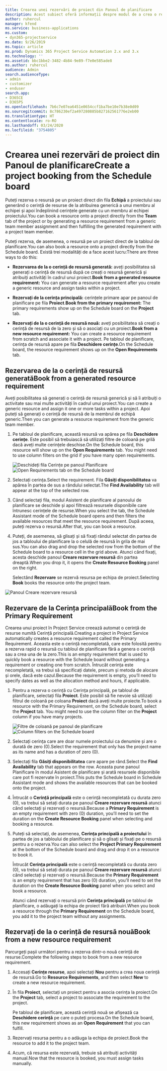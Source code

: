 ```yaml
---
title: Crearea unei rezervări de proiect din Panoul de planificare
description: Acest subiect oferă informații despre modul de a crea o rezervare de proiect de la tabloul de planificare.
author: ruhercul
manager: kfend
ms.service: business-applications
ms.custom:
- dyn365-projectservice
ms.date: 9/26/2019
ms.topic: article
ms.prod: Dynamics 365 Project Service Automation 2.x and 3.x
ms.technology: ''
ms.assetid: bbc1bbe2-3482-4b84-9e89-f7e0e585ade8
ms.author: ruhercul
audience: Admin
search.audienceType:
- admin
- customizer
- enduser
search.app:
- D365CE
- D365PS
ms.openlocfilehash: 7b6c7e07ea6451e0654ccf1ba7be10e7b38e0d09
ms.sourcegitcommit: 8c786230ef2a497280885b827162561776e2eb00
ms.translationtype: HT
ms.contentlocale: ro-RO
ms.lasthandoff: 03/24/2020
ms.locfileid: "3754805"
---
```

# <a name="create-a-project-booking-from-the-schedule-board"></a><span data-ttu-id="61f21-103">Crearea unei rezervări de proiect din Panoul de planificare</span><span class="sxs-lookup"><span data-stu-id="61f21-103">Create a project booking from the Schedule board</span></span>

<span data-ttu-id="61f21-104">Puteți rezerva o resursă pe un proiect direct din fila **Echipă** a proiectului sau generând o cerință de resurse de la atribuirea generică a unui membru al echipei și apoi îndeplinind cerințele generate cu un membru al echipei proiectului.</span><span class="sxs-lookup"><span data-stu-id="61f21-104">You can book a resource onto a project directly from the **Team** tab of the project or by generating a resource requirement from a generic team member assignment and then fulfilling the generated requirement with a project team member.</span></span>

<span data-ttu-id="61f21-105">Puteți rezerva, de asemenea, o resursă pe un proiect direct de la tabloul de planificare.</span><span class="sxs-lookup"><span data-stu-id="61f21-105">You can also book a resource onto a project directly from the Schedule board.</span></span> <span data-ttu-id="61f21-106">Există trei modalități de a face acest lucru:</span><span class="sxs-lookup"><span data-stu-id="61f21-106">There are three ways to do this:</span></span>

- <span data-ttu-id="61f21-107">**Rezervarea de la o cerință de resursă generată:** aveți posibilitatea să generați o cerință de resursă după ce creați o resursă generică și atribuiți activități în cadrul unui proiect.</span><span class="sxs-lookup"><span data-stu-id="61f21-107">**Book from a generated resource requirement:** You can generate a resource requirement after you create a generic resource and assign tasks within a project.</span></span>

- <span data-ttu-id="61f21-108">**Rezervați de la cerința principală:** cerințele primare apar pe panoul de planificare pe fila **Proiect**.</span><span class="sxs-lookup"><span data-stu-id="61f21-108">**Book from the primary requirement:** The primary requirements show up on the Schedule board on the **Project** tab.</span></span> 

- <span data-ttu-id="61f21-109">**Rezervați de la o cerință de resursă nouă:** aveți posibilitatea să creați o cerință de resursă de la zero și să o asociați cu un proiect.</span><span class="sxs-lookup"><span data-stu-id="61f21-109">**Book from a new resource requirement:** You can create a resource requirement from scratch and associate it with a project.</span></span> <span data-ttu-id="61f21-110">Pe tabloul de planificare, cerința de resursă apare pe fila **Deschidere cerințe**.</span><span class="sxs-lookup"><span data-stu-id="61f21-110">On the Schedule board, the resource requirement shows up on the **Open Requirements** tab.</span></span>

## <a name="book-from-a-generated-resource-requirement"></a><span data-ttu-id="61f21-111">Rezervarea de la o cerință de resursă generată</span><span class="sxs-lookup"><span data-stu-id="61f21-111">Book from a generated resource requirement</span></span>

<span data-ttu-id="61f21-112">Aveți posibilitatea să generați o cerință de resursă generică și să îi atribuiți o activitate sau mai multe activități în cadrul unui proiect.</span><span class="sxs-lookup"><span data-stu-id="61f21-112">You can create a generic resource and assign it one or more tasks within a project.</span></span> <span data-ttu-id="61f21-113">Apoi puteți să generați o cerință de resursă de la membrul de echipă generic.</span><span class="sxs-lookup"><span data-stu-id="61f21-113">Then you can generate a resource requirement from the generic team member.</span></span> 

1.  <span data-ttu-id="61f21-114">Pe tabloul de planificare, această resursă va apărea pe fila **Deschidere cerințe**. Este posibil să trebuiască să utilizați filtre de coloană pe grilă dacă aveți multe cerințele deschise.</span><span class="sxs-lookup"><span data-stu-id="61f21-114">On the Schedule board, this resource will show up on the **Open Requirements** tab. You might need to use column filters on the grid if you have many open requirements.</span></span> 

    <span data-ttu-id="61f21-115">![Deschideți fila Cerințe pe panoul Planificare](media/FAQ-Project-Booking-Schedule-Board-1.png "Captură de ecran tablou rezervări și atribuiri")</span><span class="sxs-lookup"><span data-stu-id="61f21-115">![Open Requirements tab on the Schedule board](media/FAQ-Project-Booking-Schedule-Board-1.png "Screenshot of bookings and assignments table")</span></span>

2. <span data-ttu-id="61f21-116">Selectați cerința.</span><span class="sxs-lookup"><span data-stu-id="61f21-116">Select the requirement.</span></span> <span data-ttu-id="61f21-117">Fila **Găsiți disponibilitatea** va apărea în partea de sus a rândului selectat.</span><span class="sxs-lookup"><span data-stu-id="61f21-117">The **Find Availability** tab will appear at the top of the selected row.</span></span>
 
3. <span data-ttu-id="61f21-118">Când selectați fila, modul Asistent de planificare al panoului de planificare se deschide și apoi filtrează resursele disponibile care întrunesc cerințele de resurse.</span><span class="sxs-lookup"><span data-stu-id="61f21-118">When you select the tab, the Schedule Assistant mode of the Schedule board opens and then filters the available resources that meet the resource requirement.</span></span> <span data-ttu-id="61f21-119">După aceea, puteți rezerva o resursă.</span><span class="sxs-lookup"><span data-stu-id="61f21-119">After that, you can book a resource.</span></span>

4. <span data-ttu-id="61f21-120">Puteți, de asemenea, să glisați și să fixați rândul selectat din partea de jos a tabloului de planificare la o celulă de resursă în grila de mai sus.</span><span class="sxs-lookup"><span data-stu-id="61f21-120">You can also drag and drop the selected row from the bottom of the Schedule board to a resource cell in the grid above.</span></span> <span data-ttu-id="61f21-121">Atunci când fixați, acesta deschide panoul **Creare rezervare resursă** din partea dreaptă.</span><span class="sxs-lookup"><span data-stu-id="61f21-121">When you drop it, it opens the **Create Resource Booking** panel on the right.</span></span>

    <span data-ttu-id="61f21-122">Selectând **Rezervare** se rezervă resursa pe echipa de proiect.</span><span class="sxs-lookup"><span data-stu-id="61f21-122">Selecting **Book** books the resource onto the project team.</span></span>

![Panoul Creare rezervare resursă](media/FAQ-Project-Booking-Schedule-Board-6.png "")
 

## <a name="book-from-the-primary-requirement"></a><span data-ttu-id="61f21-124">Rezervare de la Cerința principală</span><span class="sxs-lookup"><span data-stu-id="61f21-124">Book from the Primary Requirement</span></span>

<span data-ttu-id="61f21-125">Crearea unui proiect în Project Service creează automat o cerință de resurse numită Cerință principală.</span><span class="sxs-lookup"><span data-stu-id="61f21-125">Creating a project in Project Service automatically creates a resource requirement called the Primary Requirement.</span></span> <span data-ttu-id="61f21-126">Aceasta este o cerință necompletată, care este folosită pentru a rezerva rapid o resursă cu tabloul de planificare fără a genera o cerință sau a crea una de la zero.</span><span class="sxs-lookup"><span data-stu-id="61f21-126">This is an empty requirement that is used to quickly book a resource with the Schedule board without generating a requirement or creating one from scratch.</span></span> <span data-ttu-id="61f21-127">Întrucât cerința este necompletată, va trebui să specificați datele, precum și metoda de alocare și orele, dacă este cazul.</span><span class="sxs-lookup"><span data-stu-id="61f21-127">Because the requirement is empty, you’ll need to specify dates as well as the allocation method and hours, if applicable.</span></span> 

1. <span data-ttu-id="61f21-128">Pentru a rezerva o cerință cu Cerința principală, pe tabloul de planificare, selectați fila **Proiect**. Este posibil să fie nevoie să utilizați filtrul de coloană pe coloana **Proiect** dacă aveți multe proiecte.</span><span class="sxs-lookup"><span data-stu-id="61f21-128">To book a resource with the Primary Requirement, on the Schedule board, select the **Project** tab. You might need to use the column filter on the **Project** column if you have many projects.</span></span>

   <span data-ttu-id="61f21-129">![Filtre de coloană pe panoul de planificare](media/FAQ-Project-Booking-Schedule-Board-2.png "Captură de ecran tablou rezervări și atribuiri")</span><span class="sxs-lookup"><span data-stu-id="61f21-129">![Column filters on the Schedule board](media/FAQ-Project-Booking-Schedule-Board-2.png "Screenshot of bookings and assignments table")</span></span>

2. <span data-ttu-id="61f21-130">Selectați cerința care are doar numele proiectului ca denumire și are o durată de zero (0).</span><span class="sxs-lookup"><span data-stu-id="61f21-130">Select the requirement that only has the project name as its name and has a duration of zero (0).</span></span>

3. <span data-ttu-id="61f21-131">Selectați fila **Găsiți disponibilitatea** care apare pe rând.</span><span class="sxs-lookup"><span data-stu-id="61f21-131">Select the **Find Availability** tab that appears on the row.</span></span> <span data-ttu-id="61f21-132">Aceasta pune panoul Planificare în modul Asistent de planificare și arată resursele disponibile care pot fi rezervate în proiect.</span><span class="sxs-lookup"><span data-stu-id="61f21-132">This puts the Schedule board in Schedule Assistant mode and shows the available resources that can be booked onto the project.</span></span>

4. <span data-ttu-id="61f21-133">Întrucât o **Cerință principală** este o cerință necompletată cu durata zero (0), va trebui să setați durata pe panoul **Creare rezervare resursă** atunci când selectați și rezervați o resursă.</span><span class="sxs-lookup"><span data-stu-id="61f21-133">Because a **Primary Requirement** is an empty requirement with zero (0) duration, you’ll need to set the duration on the **Create Resource Booking** panel when selecting and booking a resource.</span></span>

5. <span data-ttu-id="61f21-134">Puteți să selectați, de asemenea, **Cerința principală a proiectului** în partea de jos a tabloului de planificare și să o glisați și fixați pe o resursă pentru a o rezerva.</span><span class="sxs-lookup"><span data-stu-id="61f21-134">You can also select the **Project Primary Requirement** at the bottom of the Schedule board and drag and drop it on a resource to book it.</span></span>
 
    <span data-ttu-id="61f21-135">Întrucât **Cerința principală** este o cerință necompletată cu durata zero (0), va trebui să setați durata pe panoul **Creare rezervare resursă** atunci când selectați și rezervați o resursă.</span><span class="sxs-lookup"><span data-stu-id="61f21-135">Because the **Primary Requirement** is an empty requirement that has zero (0) duration, you’ll need to set the duration on the **Create Resource Booking** panel when you select and book a resource.</span></span>
 
    <span data-ttu-id="61f21-136">Atunci când rezervați o resursă prin **Cerința principală** pe tabloul de planificare, o adăugați la echipa de proiect fără atribuiri.</span><span class="sxs-lookup"><span data-stu-id="61f21-136">When you book a resource through the **Primary Requirement** on the Schedule board, you add it to the project team without any assignments.</span></span>
 
## <a name="book-from-a-new-resource-requirement"></a><span data-ttu-id="61f21-137">Rezervați de la o cerință de resursă nouă</span><span class="sxs-lookup"><span data-stu-id="61f21-137">Book from a new resource requirement</span></span>
<span data-ttu-id="61f21-138">Parcurgeți pașii următori pentru a rezerva dintr-o nouă cerință de resurse.</span><span class="sxs-lookup"><span data-stu-id="61f21-138">Complete the following steps to book from a new resource requirement.</span></span> 

1. <span data-ttu-id="61f21-139">Accesați **Cerințe resurse**, apoi selectați **Nou** pentru a crea noua cerință de resursă.</span><span class="sxs-lookup"><span data-stu-id="61f21-139">Go to **Resource Requirements**, and then select **New** to create a new resource requirement.</span></span>

2. <span data-ttu-id="61f21-140">În fila **Proiect**, selectați un proiect pentru a asocia cerința la proiect.</span><span class="sxs-lookup"><span data-stu-id="61f21-140">On the **Project** tab, select a project to associate the requirement to the project.</span></span>
 
    <span data-ttu-id="61f21-141">Pe tabloul de planificare, această cerință nouă se afișează ca **Deschidere cerință** pe care o puteți procesa.</span><span class="sxs-lookup"><span data-stu-id="61f21-141">On the Schedule board, this new requirement shows as an **Open Requirement** that you can fulfill.</span></span>

3. <span data-ttu-id="61f21-142">Rezervați resursa pentru a o adăuga la echipa de proiect.</span><span class="sxs-lookup"><span data-stu-id="61f21-142">Book the resource to add it to the project team.</span></span>

4. <span data-ttu-id="61f21-143">Acum, că resursa este rezervată, trebuie să atribuiți activități manual.</span><span class="sxs-lookup"><span data-stu-id="61f21-143">Now that the resource is booked, you must assign tasks manually.</span></span>

